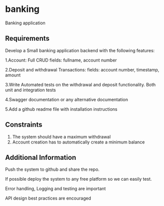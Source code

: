 # banking
Banking application 

## Requirements
Develop a Small banking application backend with the following features:

1.Account: Full CRUD
 fields: fullname, account number
 
2.Deposit and withdrawal Transactions: 
 fields: account number, timestamp, amount 

3.Write Automated tests on the withdrawal and deposit functionality. Both unit and integration tests

4.Swagger documentation or any alternative documentation

5.Add a github readme file with installation instructions

Constraints
-----------
1. The system should have a maximum withdrawal
2. Account creation has to automatically create a minimum balance

Additional Information
-----------------------
Push the system to github and share the repo.

If possible deploy the system to any free platform so we can easily test.

Error handling, Logging and testing are important

API design best practices are encouraged

